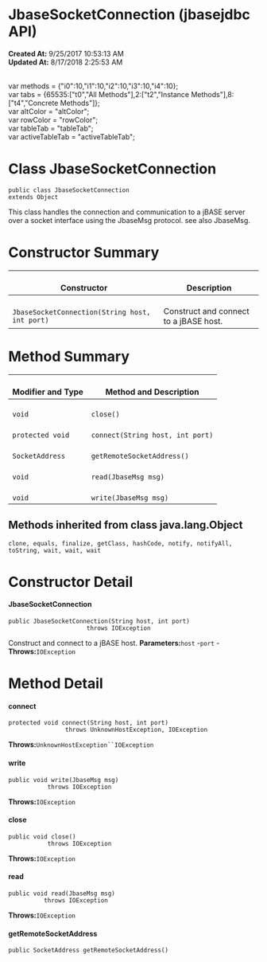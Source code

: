 # JbaseSocketConnection (jbasejdbc API)

**Created At:** 9/25/2017 10:53:13 AM  
**Updated At:** 8/17/2018 2:25:53 AM  

<!--<br>    try {<br>        if (location.href.indexOf('is-external=true') == -1) {<br>            parent.document.title="JbaseSocketConnection (jbasejdbc   API)";<br>        }<br>    }<br>    catch(err) {<br>    }<br>//--><br>var methods = {"i0":10,"i1":10,"i2":10,"i3":10,"i4":10};<br>var tabs = {65535:["t0","All Methods"],2:["t2","Instance Methods"],8:["t4","Concrete Methods"]};<br>var altColor = "altColor";<br>var rowColor = "rowColor";<br>var tableTab = "tableTab";<br>var activeTableTab = "activeTableTab";
# 

# Class JbaseSocketConnection

```
public class JbaseSocketConnection
extends Object
```

This class handles the connection and communication to a jBASE server over a socket interface using the JbaseMsg protocol. see also JbaseMsg.




# 

# Constructor Summary


| <br>Constructor<br> | <br>Description<br> |
| --- | --- |
| <br>`JbaseSocketConnection(String host, int port)`<br> | <br>Construct and connect to a jBASE host.<br> |








# 


# Method Summary


| <br>Modifier and Type<br> | <br>Method and Description<br> |
| --- | --- |
| <br>`void`<br> | <br>`close()`<br> |
| <br>`protected void`<br> | <br>`connect(String host, int port)`<br> |
| <br>`SocketAddress`<br> | <br>`getRemoteSocketAddress()`<br> |
| <br>`void`<br> | <br>`read(JbaseMsg msg)`<br> |
| <br>`void`<br> | <br>`write(JbaseMsg msg)`<br> |


### 




## 

## Methods inherited from class java.lang.Object
`clone, equals, finalize, getClass, hashCode, notify, notifyAll, toString, wait, wait, wait`

# 

# 


# Constructor Detail



#### **JbaseSocketConnection**

```
public JbaseSocketConnection(String host, int port)
                      throws IOException
```

Construct and connect to a jBASE host.
**Parameters:**`host` -`port` -
**Throws:**`IOException`












# 

# Method Detail



#### **connect**

```
protected void connect(String host, int port)
                throws UnknownHostException, IOException
```

**Throws:**`UnknownHostException``IOException`






#### 


#### 


#### **write**

```
public void write(JbaseMsg msg)
           throws IOException
```

**Throws:**`IOException`




#### 


#### 


#### **close**

```
public void close()
           throws IOException
```

**Throws:**`IOException`




#### 


#### 


#### **read**

```
public void read(JbaseMsg msg)
          throws IOException
```

**Throws:**`IOException`




#### 


#### 


#### **getRemoteSocketAddress**

```
public SocketAddress getRemoteSocketAddress()
```


